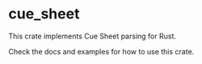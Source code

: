 # cue_sheet
This crate implements Cue Sheet parsing for Rust.

Check the docs and examples for how to use this crate.
